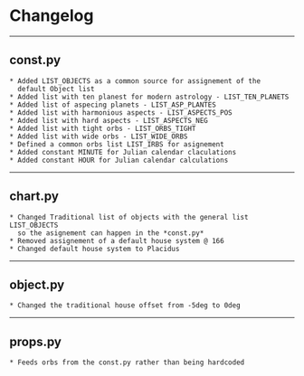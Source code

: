 # Changelog
---
## const.py
    * Added LIST_OBJECTS as a common source for assignement of the
      default Object list
    * Added list with ten planest for modern astrology - LIST_TEN_PLANETS
    * Added list of aspecing planets - LIST_ASP_PLANTES
    * Added list with harmonious aspects - LIST_ASPECTS_POS
    * Added list with hard aspects - LIST_ASPECTS_NEG
    * Added list with tight orbs - LIST_ORBS_TIGHT
    * Added list with wide orbs - LIST_WIDE_ORBS
    * Defined a common orbs list LIST_IRBS for asignement
    * Added constant MINUTE for Julian calendar claculations
    * Added constant HOUR for Julian calendar calculations

---
## chart.py
    * Changed Traditional list of objects with the general list LIST_OBJECTS
      so the asignement can happen in the *const.py*
    * Removed assignement of a default house system @ 166
    * Changed default house system to Placidus

---
## object.py
    * Changed the traditional house offset from -5deg to 0deg

---
## props.py
    * Feeds orbs from the const.py rather than being hardcoded

